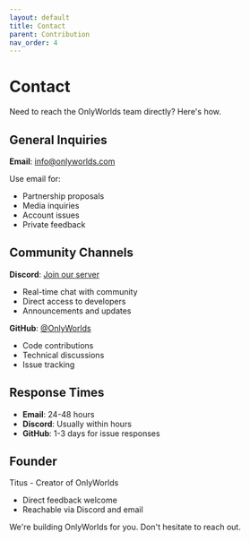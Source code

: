 ```yaml
---
layout: default
title: Contact
parent: Contribution
nav_order: 4
---
```


# Contact

Need to reach the OnlyWorlds team directly? Here's how.

## General Inquiries

**Email**: [info@onlyworlds.com](mailto:info@onlyworlds.com)

Use email for:
- Partnership proposals
- Media inquiries
- Account issues
- Private feedback

## Community Channels

**Discord**: [Join our server](https://discord.gg/twCjqvVBwb)
- Real-time chat with community
- Direct access to developers
- Announcements and updates

**GitHub**: [@OnlyWorlds](https://github.com/OnlyWorlds)
- Code contributions
- Technical discussions
- Issue tracking

## Response Times

- **Email**: 24-48 hours
- **Discord**: Usually within hours
- **GitHub**: 1-3 days for issue responses

## Founder

Titus - Creator of OnlyWorlds
- Direct feedback welcome
- Reachable via Discord and email

We're building OnlyWorlds for you. Don't hesitate to reach out.